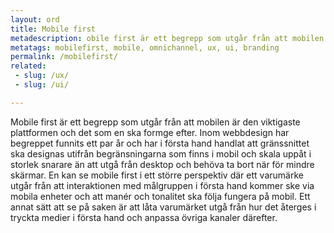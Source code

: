 ```yaml
---
layout: ord
title: Mobile first
metadescription: obile first är ett begrepp som utgår från att mobilen är den viktigaste plattformen och det som en ska formge efter.
metatags: mobilefirst, mobile, omnichannel, ux, ui, branding
permalink: /mobilefirst/
related:
 - slug: /ux/
 - slug: /ui/

---
```


Mobile first är ett begrepp som utgår från att mobilen är den viktigaste plattformen och det som en ska formge efter. Inom webbdesign har begreppet funnits ett par år och har i första hand handlat att gränssnittet ska designas utifrån begränsningarna som finns i mobil och skala uppåt i storlek snarare än att utgå från desktop och behöva ta bort när för mindre skärmar. 
En kan se mobile first i ett större perspektiv där ett varumärke utgår från att interaktionen med målgruppen i första hand kommer ske via mobila enheter och att manér och tonalitet ska följa fungera på mobil. Ett annat sätt att se på saken är att låta varumärket utgå från hur det återges i tryckta medier i första hand och anpassa övriga kanaler därefter.